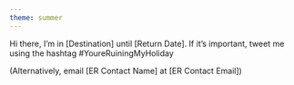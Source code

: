 ```yaml
---
theme: summer
---
```


Hi there, I’m in [Destination] until [Return Date]. If it’s important, tweet me using the hashtag #YoureRuiningMyHoliday

(Alternatively, email [ER Contact Name] at [ER Contact Email])
